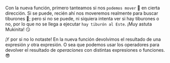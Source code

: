 Con la nueva función, primero tanteamos si nos `podemos mover` :runner: en cierta dirección. Si se puede, recién ahí nos moveremos realmente para buscar tiburones :eyes:; pero si no se puede, ni siquiera intenta ver si hay tiburones o no, por lo que no se llega a ejecutar `hay tiburón al Este`. ¡Muy astuta Mukinita! :smirk:


¡Y por si no lo notaste! En la nueva función devolvimos el resultado de una expresión _y_ otra expresión. O sea que podemos usar los operadores para devolver el resultado de _operaciones_ con distintas expresiones o funciones. :sunglasses: 